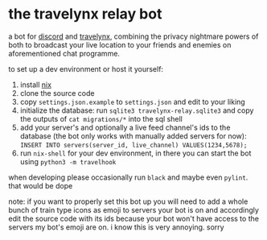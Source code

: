 # the travelynx relay bot

a bot for [discord](https://en.wikipedia.org/wiki/Apple_of_Discord) and [travelynx](https://travelynx.de), combining the privacy nightmare powers of both to broadcast your live location to your friends and enemies on aforementioned chat programme.

to set up a dev environment or host it yourself:
1. install [nix](https://nixos.org/download#download-nix)
2. clone the source code
3. copy `settings.json.example` to `settings.json` and edit to your liking
4. initialize the database: run `sqlite3 travelynx-relay.sqlite3` and copy the outputs of `cat migrations/*` into the sql shell
5. add your server's and optionally a live feed channel's ids to the database (the bot only works with manually added servers for now): `INSERT INTO servers(server_id, live_channel) VALUES(1234,5678);`
6. run `nix-shell` for your dev environment, in there you can start the bot using `python3 -m travelhook`

when developing please occasionally run `black` and maybe even `pylint`. that would be dope

note: if you want to properly set this bot up you will need to add a whole bunch of train type icons as emoji to servers your bot is on and accordingly edit the source code with its ids because your bot won't have access to the servers my bot's emoji are on. i know this is very annoying. sorry
